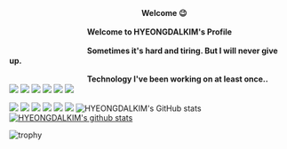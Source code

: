 
　　　　　　　　　　　　　　　　　**Welcome 😉**
           
　　　　　　　　　　**Welcome to HYEONGDALKIM's Profile** 

　　　　　　　　　　**Sometimes it's hard and tiring. But I will never give up.**

　　　　　　　　　　**Technology I've been working on at least once..** 
　　　　　　　　　　
<img src="https://img.shields.io/badge/JavaScript-f7e600?style=flat-square&logo=javascript&logoColor=white"/></a>
<img src="https://img.shields.io/badge/HTML-E34F26?style=flat-square&logo=HTML5&logoColor=white"/></a>
<img src="https://img.shields.io/badge/CSS-0067a3?style=flat-square&logo=CSS3&logoColor=white"/></a>
<img src="https://img.shields.io/badge/C-A8B9CC?style=flat-square&logo=C&logoColor=white"/></a>
<img src="https://img.shields.io/badge/C++-00599C?style=flat-square&logo=C++&logoColor=white"/></a>
<img src="https://img.shields.io/badge/Node.js-339933?style=flat-square&logo=Node.js&logoColor=white"/></a>

<img src="https://img.shields.io/badge/Express-000000?style=flat-square&logo=Express&logoColor=white"/></a>
<img src="https://img.shields.io/badge/Java-007396?style=flat-square&logo=Java&logoColor=white"/></a>
<img src="https://img.shields.io/badge/Android Studio-3DDC84?style=flat-square&logo=AndroidStudio&logoColor=white"/></a>
<img src="https://img.shields.io/badge/MySQL-4479A1?style=flat-square&logo=MySQL&logoColor=white"/></a>
<img src="https://img.shields.io/badge/oracle_sqldeveloper-F80000?style=flat-square&logo=Oracle&logoColor=white"/></a>
<img src="https://img.shields.io/badge/Linux-FCC624?style=flat-square&logo=Linux&logoColor=white"/></a>
![HYEONGDALKIM's GitHub stats](https://github-readme-stats.vercel.app/api?username=HYEONGDALKIM&theme=dark&show_icons=true)
[![HYEONGDALKIM's github stats](https://github-readme-stats.vercel.app/api/top-langs/?username=HYEONGDALKIM&theme=dark&show_icons=true&hide_border=true&title_color=white&icon_color=white&layout=compact)](https://github.com/HYEONGDALKIM)

![trophy](https://github-profile-trophy.vercel.app/?username=HYEONGDALKIM)

